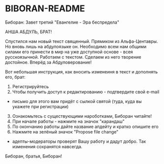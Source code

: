 # BIBORAN-README
Биборан: Завет третий "Евангелие - Эра беспредела"

АНША АБДУЛЬ, БРАТ!

Спустился нам новый текст священный. Прямиком из Альфа-Центавры. Но вновь лишь на абдулоязыке он.
Необходимо всем нам общими силами его принести в мир на уже доступной основе - всея русскоязычной.
Работаем с текстом. Сделаем из него творение достойное. Вперёд за Абдуловерование!

Вот небольшая инструкция, как вносить изменеиня в текст и дополнять его, брат:

1. Регистрируйтесь
2. Чтобы получить доступ к редактированию - подтвердите свой e-mail
 - письмо для этого вам придёт с сылкой святой (туда, куда вы укажете при регистрации)
3. Ознакомьтесь с существующими нароботками, Биборан читайте!
4. При начале работы - нажмите на значок "карандаш"
5. По окончанию работы дайте название апдейту и кратко опишите его
6. Нажмите на зелёный значок "Propose file change"
 - адепты-модераторы проверят Вашу работу и дадут добро. Так изменения сохранятся навсегда.
 
 Биборан, братья, Биборан!
